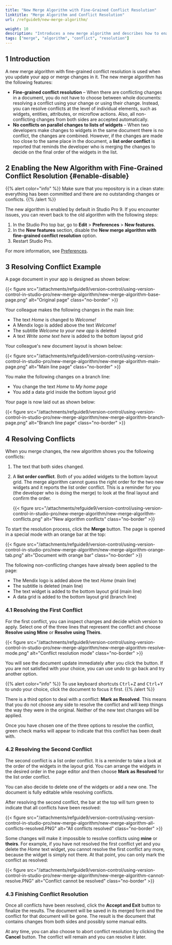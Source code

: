 ```yaml
---
title: "New Merge Algorithm with Fine-Grained Conflict Resolution"
linktitle: "Merge Algorithm and Conflict Resolution"
url: /refguide9/new-merge-algorithm/

weight: 10
description: "Introduces a new merge algorithm and describes how to enable it to resolve conflicts."
tags: ["merge", "algorithm", "conflict", "resolution"]
---
```


## 1 Introduction

A new merge algorithm with fine-grained conflict resolution is used when you update your app or merge changes in it. The new merge algorithm has the following features:

* **Fine-grained conflict resolution** – When there are conflicting changes in a document, you do not have to choose between whole documents: resolving a conflict using your change or using their change. Instead, you can resolve conflicts at the level of individual elements, such as widgets, entities, attributes, or microflow actions. Also, all non-conflicting changes from both sides are accepted automatically.
* **No conflicts on parallel changes to lists of widgets** – When two developers make changes to widgets in the same document there is no conflict, the changes are combined. However, if the changes are made too close to the same place in the document, a **list order conflict** is reported that reminds the developer who is merging the changes to decide on the final order of the widgets in the list. 

## 2 Enabling the New Algorithm with Fine-Grained Conflict Resolution {#enable-disable}

{{% alert color="info" %}}
Make sure that you repository is in a clean state: everything has been committed and there are no outstanding changes or conflicts. 
{{% /alert %}}

The new algorithm is enabled by default in Studio Pro 9. If you encounter issues, you can revert back to the old algorithm with the following steps:

1. In the Studio Pro top bar, go to **Edit** > **Preferences** > **New features**. 
2. In the **New features** section, disable the **New merge algorithm with fine-grained conflict resolution** option.
3. Restart Studio Pro.

For more information, see [Preferences](/refguide9/preferences-dialog/).

## 3 Resolving Conflict Example

A page document in your app is designed as shown below:

{{< figure src="/attachments/refguide9/version-control/using-version-control-in-studio-pro/new-merge-algorithm/new-merge-algorithm-base-page.png" alt="Original page" class="no-border" >}}

Your colleague makes the following changes in the main line:

* The text *Home* is changed to *Welcome!*
* A Mendix logo is added above the text *Welcome!*
* The subtitle *Welcome to your new app* is deleted
* A text *Write some text here* is added to the bottom layout grid

Your colleague's new document layout is shown below:

{{< figure src="/attachments/refguide9/version-control/using-version-control-in-studio-pro/new-merge-algorithm/new-merge-algorithm-main-page.png" alt="Main line page" class="no-border" >}}

You make the following changes on a branch line:

* You change the text *Home* to *My home page*
* You add a data grid inside the bottom layout grid

Your page is now laid out as shown below:

{{< figure src="/attachments/refguide9/version-control/using-version-control-in-studio-pro/new-merge-algorithm/new-merge-algorithm-branch-page.png" alt="Branch line page" class="no-border" >}}

## 4 Resolving Conflicts

When you merge changes, the new algorithm shows you the following conflicts:

1. The text that both sides changed. 
2. A **list order conflict**. Both of you added widgets to the bottom layout grid. The merge algorithm cannot guess the right order for the two new widgets and it reports the list order conflict. This is a reminder for you (the developer who is doing the merge) to look at the final layout and confirm the order. 

    {{< figure src="/attachments/refguide9/version-control/using-version-control-in-studio-pro/new-merge-algorithm/new-merge-algorithm-conflicts.png" alt="New algorithm conflicts" class="no-border" >}}

To start the resolution process, click the **Merge** button. The page is opened in a special mode with an orange bar at the top:

{{< figure src="/attachments/refguide9/version-control/using-version-control-in-studio-pro/new-merge-algorithm/new-merge-algorithm-orange-tab.png" alt="Document with orange bar" class="no-border" >}}

The following non-conflicting changes have already been applied to the page:

* The Mendix logo is added above the text *Home* (main line)
* The subtitle is deleted (main line)
* The text widget is added to the bottom layout grid (main line)
* A data grid is added to the bottom layout grid (branch line)

### 4.1 Resolving the First Conflict

For the first conflict, you can inspect changes and decide which version to apply. Select one of the three lines that represent the conflict and choose **Resolve using Mine** or **Resolve using Theirs**. 

{{< figure src="/attachments/refguide9/version-control/using-version-control-in-studio-pro/new-merge-algorithm/new-merge-algorithm-resolve-mode.png" alt="Conflict resolution mode" class="no-border" >}}

You will see the document update immediately after you click the button. If you are not satisfied with your choice, you can use undo to go back and try another option. 

{{% alert color="info" %}}
To use keyboard shortcuts <kbd>Ctrl</kbd>+<kbd>Z</kbd> and <kbd>Ctrl</kbd>+<kbd>Y</kbd> to undo your choice, click the document to focus it first.
{{% /alert %}}

There is a third option to deal with a conflict: **Mark as Resolved**. This means that you do not choose any side to resolve the conflict and will keep things the way they were in the original. Neither of the new text changes will be applied.

Once you have chosen one of the three options to resolve the conflict, green check marks will appear to indicate that this conflict has been dealt with.

### 4.2 Resolving the Second Conflict

The second conflict is a list order conflict. It is a reminder to take a look at the order of the widgets in the layout grid. You can arrange the widgets in the desired order in the page editor and then choose **Mark as Resolved** for the list order conflict. 

You can also decide to delete one of the widgets or add a new one. The document is fully editable while resolving conflicts. 

After resolving the second conflict, the bar at the top will turn green to indicate that all conflicts have been resolved:

{{< figure src="/attachments/refguide9/version-control/using-version-control-in-studio-pro/new-merge-algorithm/new-merge-algorithm-all-conflicts-resolved.PNG" alt="All conflicts resolved" class="no-border" >}}

Some changes will make it impossible to resolve conflicts using **mine** or **theirs**. For example, if you have not resolved the first conflict yet and you delete the *Home* text widget, you cannot resolve the first conflict any more, because the widget is simply not there. At that point, you can only mark the conflict as resolved:

{{< figure src="/attachments/refguide9/version-control/using-version-control-in-studio-pro/new-merge-algorithm/new-merge-algorithm-cannot-resolve.PNG" alt="Conflict cannot be resolved" class="no-border" >}}

### 4.3 Finishing Conflict Resolution

Once all conflicts have been resolved, click the **Accept and Exit** button to finalize the results. The document will be saved in its merged form and the conflict for that document will be gone. The result is the document that contains changes from both sides and possibly some manual edits.

At any time, you can also choose to abort conflict resolution by clicking the **Cancel** button. The conflict will remain and you can resolve it later.
